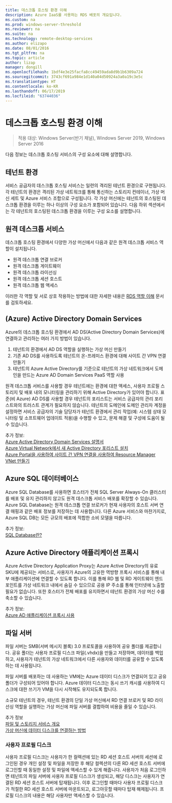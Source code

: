 ```yaml
---
title: 데스크톱 호스팅 환경 이해
description: Azure IaaS를 사용하는 RDS 배포의 개요입니다.
ms.custom: na
ms.prod: windows-server-threshold
ms.reviewer: na
ms.suite: na
ms.technology: remote-desktop-services
ms.author: elizapo
ms.date: 08/01/2016
ms.tgt_pltfrm: na
ms.topic: article
author: lizap
manager: dongill
ms.openlocfilehash: 1bdf4e3e25facfa8cc49459ada8d9b1b6309a724
ms.sourcegitcommit: 3743cf691a984e1d140a04d50924a3a0a19c3e5c
ms.translationtype: HT
ms.contentlocale: ko-KR
ms.lasthandoff: 06/17/2019
ms.locfileid: "63744036"
---
```

# <a name="understanding-the-desktop-hosting-environment"></a>데스크톱 호스팅 환경 이해

>적용 대상: Windows Server(반기 채널), Windows Server 2019, Windows Server 2016

다음 정보는 데스크톱 호스팅 서비스의 구성 요소에 대해 설명합니다.  
  
## <a name="tenant-environment"></a>테넌트 환경  
서비스 공급자의 데스크톱 호스팅 서비스는 일련의 격리된 테넌트 환경으로 구현됩니다. 각 테넌트의 환경은 격리된 가상 네트워크를 통해 통신하는 스토리지 컨테이너, 가상 머신 세트 및 Azure 서비스 조합으로 구성됩니다. 각 가상 머신에는 테넌트의 호스팅된 데스크톱 환경을 이루는 하나 이상의 구성 요소가 포함되어 있습니다. 다음 하위 섹션에서는 각 테넌트의 호스팅된 데스크톱 환경을 이루는 구성 요소를 설명합니다.

## <a name="remote-desktop-services"></a>원격 데스크톱 서비스
데스크톱 호스팅 환경에서 다양한 가상 머신에서 다음과 같은 원격 데스크톱 서비스 역할이 설치됩니다.

  - 원격 데스크톱 연결 브로커
  - 원격 데스크톱 게이트웨이
  - 원격 데스크톱 라이선싱
  - 원격 데스크톱 세션 호스트
  - 원격 데스크톱 웹 액세스

이러한 각 역할 및 서로 상호 작용하는 방법에 대한 자세한 내용은 [RDS 역할 이해](Understanding-RDS-roles.md) 문서를 검토하세요.
  
##  <a name="azure-active-directory-domain-services"></a>(Azure) Active Directory Domain Services  
Azure의 데스크톱 호스팅 환경에서 AD DS(Active Directory Domain Services)에 연결하고 관리하는 여러 가지 방법이 있습니다.

1. 테넌트의 환경에서 AD DS 역할을 실행하는 가상 머신 만들기
2. 기존 AD DS를 사용하도록 테넌트의 온-프레미스 환경에 대해 사이트 간 VPN 연결 만들기
3. 테넌트의 Azure Active Directory를 기준으로 테넌트의 가상 네트워크에서 도메인을 만드는 Azure AD Domain Services PaaS 역할 사용

원격 데스크톱 서비스를 사용할 경우 테넌트에는 환경에 대한 액세스, 사용자 프로필 스토리지 및 배포 내의 모니터링을 관리하기 위해 Active Directory가 있어야 합니다. 표준(비 Azure) AD DS를 사용할 경우 테넌트의 포리스트는 서비스 공급자의 관리 포리스트와의 트러스트 관계가 필요하지 않습니다. 테넌트의 도메인에 도메인 관리자 계정을 설정하면 서비스 공급자의 기술 담당자가 테넌트 환경에서 관리 작업(예: 시스템 상태 모니터링 및 소프트웨어 업데이트 적용)을 수행할 수 있고, 문제 해결 및 구성에 도움이 될 수 있습니다.  
    
추가 정보:  
[Azure Active Directory Domain Services 설명서](https://azure.microsoft.com/documentation/services/active-directory-ds/)  
[Azure Virtual Network에서 새 Active Directory 포리스트 설치](https://azure.microsoft.com/documentation/articles/active-directory-new-forest-virtual-machine/)  
[Azure Portal을 사용하여 사이트 간 VPN 연결을 사용하여 Resource Manager VNet 만들기](https://azure.microsoft.com/documentation/articles/vpn-gateway-howto-site-to-site-resource-manager-portal/)  
  
## <a name="azure-sql-database"></a>Azure SQL 데이터베이스  
Azure SQL Database를 사용하면 호스터가 전체 SQL Server Always-On 클러스터를 배포 및 유지 관리하지 않고도 원격 데스크톱 서비스 배포를 확장할 수 있습니다. Azure SQL Database는 원격 데스크톱 연결 브로커가 현재 사용자의 호스트 서버 연결 매핑과 같은 배포 정보를 저장하는 데 사용합니다. 다른 Azure 서비스와 마찬가지로, Azure SQL DB는 모든 규모의 배포에 적합한 소비 모델을 따릅니다.   
  
추가 정보:  
[SQL Database란?](https://azure.microsoft.com/documentation/articles/sql-database-technical-overview/)  
  
## <a name="azure-active-directory-application-proxy"></a>Azure Active Directory 애플리케이션 프록시  
Azure Active Directory Application Proxy는 Azure Active Directory의 유료 SKU에 제공되는 서비스로, 사용자가 Azure의 고유한 역방향 프록시 서비스를 통해 내부 애플리케이션에 연결할 수 있도록 합니다. 이를 통해 RD 웹 및 RD 게이트웨이 엔드포인트를 가상 네트워크 내에서 숨길 수 있으므로 공용 IP 주소를 통해 인터넷에 노출할 필요가 없습니다. 또한 호스터가 전체 배포를 유지하면서 테넌트 환경의 가상 머신 수를 축소할 수 있습니다.
  
추가 정보:  
[Azure AD 애플리케이션 프록시 사용](https://azure.microsoft.com/documentation/articles/active-directory-application-proxy-enable/)  
    
## <a name="file-server"></a>파일 서버  
파일 서버는 SMB(서버 메시지 블록) 3.0 프로토콜을 사용하여 공유 폴더를 제공합니다. 공유 폴더는 사용자 프로필 디스크 파일(.vhdx)을 만들고 저장하며, 데이터를 백업하고, 사용자가 테넌트의 가상 네트워크에서 다른 사용자와 데이터를 공유할 수 있도록 하는 데 사용됩니다.
  
파일 서버를 배포하는 데 사용하는 VM에는 Azure 데이터 디스크가 연결되어 있고 공유 폴더가 구성되어 있어야 합니다. Azure 데이터 디스크는 동시 쓰기 캐시를 사용하여 디스크에 대한 쓰기가 VM을 다시 시작해도 유지되도록 합니다.  
  
소규모 테넌트의 경우, 테넌트 환경의 단일 가상 머신에서 RD 연결 브로커 및 RD 라이선싱 역할을 실행하는 가상 머신에 파일 서버를 결합하여 비용을 줄일 수 있습니다.  
  
추가 정보  
[파일 및 스토리지 서비스 개요](https://technet.microsoft.com/library/hh831487.aspx)  
[가상 머신에 데이터 디스크를 연결하는 방법](http://www.windowsazure.com/manage/windows/how-to-guides/attach-a-disk/)  
  
### <a name="user-profile-disks"></a>사용자 프로필 디스크  
사용자 프로필 디스크는 사용자가 한 컬렉션에 있는 RD 세션 호스트 서버의 세션에 로그인된 경우 개인 설정 및 파일을 저장한 후 해당 컬렉션의 다른 RD 세션 호스트 서버에 로그인할 때 동일한 설정 및 파일에 액세스할 수 있게 해줍니다. 사용자가 처음 로그인하면 테넌트의 파일 서버에 사용자 프로필 디스크가 생성되고, 해당 디스크는 사용자가 연결된 RD 세션 호스트 서버에 탑재됩니다. 이후 로그인할 때마다 사용자 프로필 디스크가 적절한 RD 세션 호스트 서버에 마운트되고, 로그아웃할 때마다 탑재 해제됩니다. 프로필 디스크의 내용은 해당 사용자만 액세스할 수 있습니다.  
  


